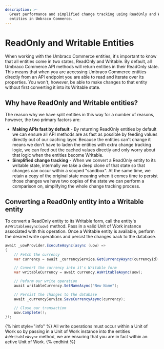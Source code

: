 ```yaml
---
description: >-
  Great performance and simplified change tracking using ReadOnly and Writable
  entities in Umbraco Commerce.
---
```


# ReadOnly and Writable Entities

When working with the Umbraco Commerce entities, it's important to know that all entities come in two states, ReadOnly and Writable. By default, all Umbraco Commerce API methods will return entities in their ReadOnly state. This means that when you are accessing Umbraco Commerce entities directly from an API endpoint you are able to read and iterate over its properties. You won't, however, be able to make changes to that entity without first converting it into its Writable state.

## Why have ReadOnly and Writable entities?

The reason why we have split entities in this way for a number of reasons, however, the two primary factors are:

* **Making APIs fast by default** - By returning ReadOnly entities by default we can ensure all API methods are as fast as possible by feeding values directly out of our caching layer. Because the entities can't change it means we don't have to laden the entities with extra change tracking logic, we can feed out the cached values directly and only worry about that logic when the entities become Writable.
* **Simplified change tracking** - When we convert a ReadOnly entity to its writable state, internally we take a deep clone of that state so that changes can occur within a scoped "sandbox". At the same time, we retain a copy of the original state meaning when it comes time to persist those changes we have two copies of the state we can perform a comparison on, simplifying the whole change tracking process.

## Converting a ReadOnly entity into a Writable entity

To convert a ReadOnly entity to its Writable form, call the entity's `AsWritableAsync(uow)` method. Pass in a valid Unit of Work instance associated with this operation. Once a Writable entity is available, perform the desired write operations and persist the changes back to the database.

```csharp
await _uowProvider.ExecuteAsync(async (uow) =>
{
    // Fetch the currency
    var currency = await _currencyService.GetCurrencyAsync(currencyId);

    // Convert the currency into it's Writable form
    var writableCurrency = await currency.AsWritableAsync(uow);

    // Peform our write operation
    await writableCurrency.SetNameAsync("New Name");

    // Persist the changes to the database
    await _currencyService.SaveCurrencyAsync(currency);

    // Close our transaction
    uow.Complete();
});

```

{% hint style="info" %}
All write operations must occur within a Unit of Work so by passing in a Unit of Work instance into the entities `AsWritableAsync` method, we are ensuring that you are in fact within an active Unit of Work.
{% endhint %}
